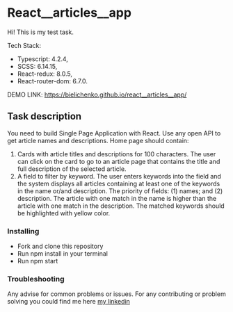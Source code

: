 # React__articles__app
Hi! This is my test task.

Tech Stack: 
+ Typescript: 4.2.4,
+ SCSS: 6.14.15, 
+ React-redux: 8.0.5,
+ React-router-dom: 6.7.0.

DEMO LINK: https://bielichenko.github.io/react__articles__app/

## Task description
You need to build Single Page Application with React.
Use any open API to get article names and descriptions.
Home page should contain:
1. Cards with article titles and descriptions for 100 characters. The user can click on the card to go to an article page that contains the title and full description of the selected article.
2. A field to filter by keyword. The user enters keywords into the field and the system displays all articles containing at least one of the keywords in the name or/and description.
The priority of fields: (1) names; and (2) description. The article with one match in the name is higher than the article with one match in the description.
The matched keywords should be highlighted with yellow color.

### Installing
+ Fork and clone this repository
+ Run npm install in your terminal
+ Run npm start

### Troubleshooting
Any advise for common problems or issues. For any contributing or problem solving you could find me here [my linkedin](https://www.linkedin.com/in/illia-bielichenko-521435244/.) 